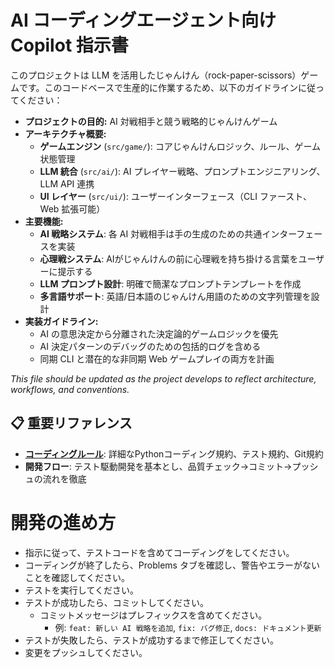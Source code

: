 # AI コーディングエージェント向け Copilot 指示書

このプロジェクトは LLM を活用したじゃんけん（rock-paper-scissors）ゲームです。このコードベースで生産的に作業するため、以下のガイドラインに従ってください：

- **プロジェクトの目的:** AI 対戦相手と競う戦略的じゃんけんゲーム
- **アーキテクチャ概要:**
  - **ゲームエンジン** (`src/game/`): コアじゃんけんロジック、ルール、ゲーム状態管理
  - **LLM 統合** (`src/ai/`): AI プレイヤー戦略、プロンプトエンジニアリング、LLM API 連携
  - **UI レイヤー** (`src/ui/`): ユーザーインターフェース（CLI ファースト、Web 拡張可能）
- **主要機能:**
  - **AI 戦略システム**: 各 AI 対戦相手は手の生成のための共通インターフェースを実装
  - **心理戦システム**: AIがじゃんけんの前に心理戦を持ち掛ける言葉をユーザーに提示する
  - **LLM プロンプト設計**: 明確で簡潔なプロンプトテンプレートを作成
  - **多言語サポート**: 英語/日本語のじゃんけん用語のための文字列管理を設計
- **実装ガイドライン:**
  - AI の意思決定から分離された決定論的ゲームロジックを優先
  - AI 決定パターンのデバッグのための包括的ログを含める
  - 同期 CLI と潜在的な非同期 Web ゲームプレイの両方を計画

_This file should be updated as the project develops to reflect architecture, workflows, and conventions._

## 📋 重要リファレンス

- **[コーディングルール](./coding-rules.md)**: 詳細なPythonコーディング規約、テスト規約、Git規約
- **開発フロー**: テスト駆動開発を基本とし、品質チェック→コミット→プッシュの流れを徹底

# 開発の進め方

- 指示に従って、テストコードを含めてコーディングをしてください。
- コーディングが終了したら、Problems タブを確認し、警告やエラーがないことを確認してください。
- テストを実行してください。
- テストが成功したら、コミットしてください。
  - コミットメッセージはプレフィックスを含めてください。
    - 例: `feat: 新しい AI 戦略を追加`, `fix: バグ修正`, `docs: ドキュメント更新`
- テストが失敗したら、テストが成功するまで修正してください。
- 変更をプッシュしてください。